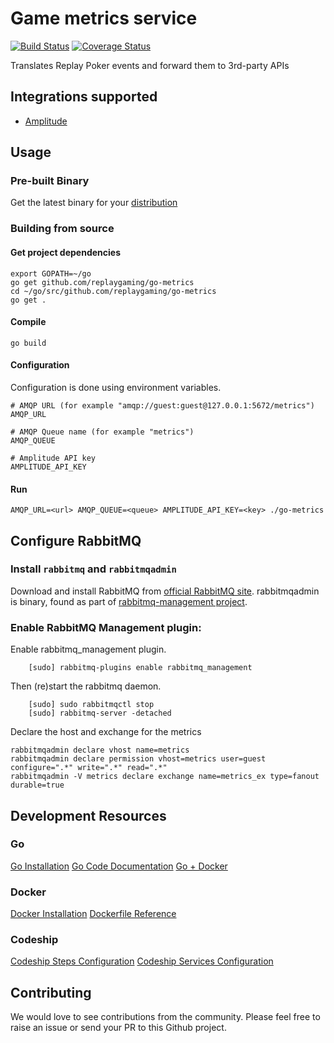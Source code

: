 # Game metrics service
[![Build Status](https://semaphoreci.com/api/v1/projects/dba15a7d-a543-4860-b8c0-a6b64d15b840/563329/shields_badge.svg)](https://semaphoreci.com/paulgould/go-metrics) [![Coverage Status](https://coveralls.io/repos/replaygaming/go-metrics/badge.svg?branch=master&service=github)](https://coveralls.io/github/replaygaming/go-metrics?branch=master)

Translates Replay Poker events and forward them to 3rd-party APIs

## Integrations supported

  - [Amplitude](http://www.amplitude.com)

## Usage

### Pre-built Binary
Get the latest binary for your [distribution](https://github.com/replaygaming/go-metrics/releases)

### Building from source

####  Get project dependencies

```shell
export GOPATH=~/go
go get github.com/replaygaming/go-metrics
cd ~/go/src/github.com/replaygaming/go-metrics
go get .
```

#### Compile

```shell
go build
```

#### Configuration

Configuration is done using environment variables.

```shell
# AMQP URL (for example "amqp://guest:guest@127.0.0.1:5672/metrics")
AMQP_URL

# AMQP Queue name (for example "metrics")
AMQP_QUEUE

# Amplitude API key
AMPLITUDE_API_KEY
```

#### Run

```shell
AMQP_URL=<url> AMQP_QUEUE=<queue> AMPLITUDE_API_KEY=<key> ./go-metrics
```

## Configure RabbitMQ

### Install `rabbitmq` and `rabbitmqadmin`

Download and install RabbitMQ from [official RabbitMQ site](https://www.rabbitmq.com/download.html).
rabbitmqadmin is binary, found as part of [rabbitmq-management project](https://github.com/rabbitmq/rabbitmq-management).

### Enable RabbitMQ Management plugin:

Enable rabbitmq_management plugin.

```shell
    [sudo] rabbitmq-plugins enable rabbitmq_management
```

Then (re)start the rabbitmq daemon.

```shell
    [sudo] sudo rabbitmqctl stop
    [sudo] rabbitmq-server -detached
```

Declare the host and exchange for the metrics

```shell
rabbitmqadmin declare vhost name=metrics
rabbitmqadmin declare permission vhost=metrics user=guest configure=".*" write=".*" read=".*"
rabbitmqadmin -V metrics declare exchange name=metrics_ex type=fanout durable=true
```

## Development Resources

### Go

[Go Installation](https://golang.org/doc/install)
[Go Code Documentation](https://golang.org/doc/code.html)
[Go + Docker](https://blog.golang.org/docker)

### Docker

[Docker Installation](https://docs.docker.com/engine/installation/)
[Dockerfile Reference](https://docs.docker.com/engine/reference/builder/)

### Codeship

[Codeship Steps Configuration](https://codeship.com/documentation/docker/steps/)
[Codeship Services Configuration](https://codeship.com/documentation/docker/services/)

## Contributing

We would love to see contributions from the community. Please feel free to raise an issue or send your PR to this Github project.

